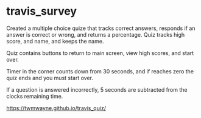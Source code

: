 # travis_survey
Created a multiple choice quize that tracks correct answers, responds if an answer is correct or wrong, and returns a percentage.
Quiz tracks high score, and name, and keeps the name.

Quiz contains buttons to return to main screen, view high scores, and start over.

Timer in the corner counts down from 30 seconds, and if reaches zero the quiz ends and you must start over.

If a question is answered incorrectly, 5 seconds are subtracted from the clocks remaining time.



https://twmwayne.github.io/travis_quiz/